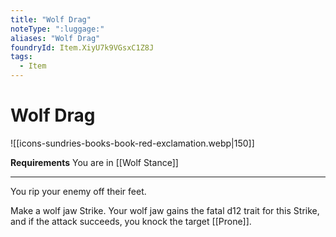 ```yaml
---
title: "Wolf Drag"
noteType: ":luggage:"
aliases: "Wolf Drag"
foundryId: Item.XiyU7k9VGsxC1Z8J
tags:
  - Item
---
```


# Wolf Drag
![[icons-sundries-books-book-red-exclamation.webp|150]]

**Requirements** You are in [[Wolf Stance]]

* * *

You rip your enemy off their feet.

Make a wolf jaw Strike. Your wolf jaw gains the fatal d12 trait for this Strike, and if the attack succeeds, you knock the target [[Prone]].
